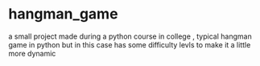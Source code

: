 # hangman_game
a small project made during a python course in college , typical hangman game in python but in this case has some difficulty levls to make it a little more dynamic 

